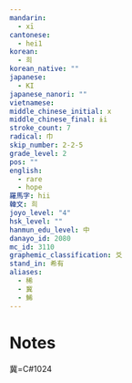 ```yaml
---
mandarin:
  - xī
cantonese:
  - hei1
korean:
  - 희
korean_native: ""
japanese:
  - KI
japanese_nanori: ""
vietnamese:
middle_chinese_initial: x
middle_chinese_final: ɨi
stroke_count: 7
radical: 巾
skip_number: 2-2-5
grade_level: 2
pos: ""
english:
  - rare
  - hope
羅馬字: hii
韓文: 희
joyo_level: "4"
hsk_level: ""
hanmun_edu_level: 中
danayo_id: 2080
mc_id: 3110
graphemic_classification: 爻
stand_in: 希有
aliases:
  - 稀
  - 冀
  - 鯑
---
```


# Notes
冀=C#1024
